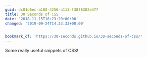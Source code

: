 ```yaml
---
guid: dc01d6ec-a188-4256-a113-f38f8382e477
title: 30 Seconds of CSS
date: '2018-11-15T16:23:20+00:00'
changed: '2019-09-24T14:33:33+00:00'


bookmark_of: 'https://30-seconds.github.io/30-seconds-of-css/'
---
```


Some really useful snippets of CSS!

